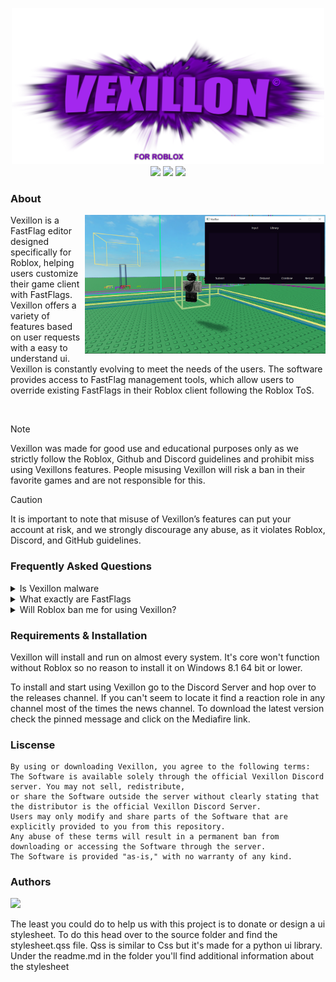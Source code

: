 <p align="center">
  <img src="https://raw.githubusercontent.com/phoubia/vexillon/refs/heads/main/pics/vexillonthumb.png" height="250" width="500">
  <br>
<img src="https://img.shields.io/badge/liscense-custom-orange">
  <img src="https://img.shields.io/badge/version-2.1.1-green">
  <img src="https://img.shields.io/badge/language-python-blue">
</p>

### About
<img src="https://raw.githubusercontent.com/phoubia/vexillon/refs/heads/main/pics/vexillondemonstration.PNG" align="right" width="385">
Vexillon is a FastFlag editor designed specifically for Roblox, helping users customize their game client with FastFlags. Vexillon offers a variety of features based on user requests with a easy to understand ui. Vexillon is constantly evolving to meet the needs of the users. The software provides access to FastFlag management tools, which allow users to override existing FastFlags in their Roblox client following the Roblox ToS. 
<p>‎ </p>

> [!NOTE]
> Vexillon was made for good use and educational purposes only as we strictly follow the Roblox, Github and Discord guidelines and prohibit miss using Vexillons features. People misusing Vexillon
> will risk a ban in their favorite games and are not responsible for this.

> [!CAUTION]
> It is important to note that misuse of Vexillon’s features can put your account at risk, and we strongly discourage any
> abuse, as it violates Roblox, Discord, and GitHub guidelines.

### Frequently Asked Questions

<details>
<summary>Is Vexillon malware</summary>
<hr>
<img src="https://raw.githubusercontent.com/phoubia/vexillon/refs/heads/main/pics/warning.png" align="right" width="200">
No, Vexillon is 100% safe and does not contain any kind of malware. All the anti virus solutions flagging our program are powered by an artificial intelligence learning systems which means that there ai isn't educated enough to know that the kind of behavior Vexillon performs shouldn't imidtely be flagged as a virus. Microsoft Defender will show you a popup similar as the one on the right side because we do not have a certificate to know that we're a trusted developer group. They are trying to protect your system from potential malware which is very good. To bypass this click read more and run anyway to run Vexillon. Feel free to run it through any other kind of anti virus solution!
</details>

<details>
<summary>What exactly are FastFlags</summary>
<hr>
...
</details>

<details>
<summary>Will Roblox ban me for using Vexillon?</summary>
<hr>
Practically, no. Roblox can't just ban people for using FastFlags as they're in quite a hard situation at the moment to knowing for what reason people are using fastflags. Just banning anyone using FastFlags would be pretty harsh and unfair because everyone has their own reasons. Games inside of roblox can detect when your character preforms suspicoius activities like having very high jumps or whatever.
</details>

### Requirements & Installation

Vexillon will install and run on almost every system. It's core won't function without Roblox so no reason to install it on Windows 8.1 64 bit or lower.

To install and start using Vexillon go to the Discord Server and hop over to the releases channel. If you can't seem to locate it find a reaction role in any channel most of the times the news channel. To download the latest version check the pinned message and click on the Mediafire link.

### Liscense

```
By using or downloading Vexillon, you agree to the following terms:
The Software is available solely through the official Vexillon Discord server. You may not sell, redistribute,
or share the Software outside the server without clearly stating that the distributor is the official Vexillon Discord Server.
Users may only modify and share parts of the Software that are explicitly provided to you from this repository.
Any abuse of these terms will result in a permanent ban from downloading or accessing the Software through the server.
The Software is provided "as-is," with no warranty of any kind.
```

### Authors

<a href="https://github.com/phoubia/vexillon/graphs/contributors">
  <img src="https://contributors-img.web.app/image?repo=phoubia/vexillon" />
</a>

The least you could do to help us with this project is to donate or design a ui stylesheet. To do this head over to the source folder and find the stylesheet.qss file. Qss is similar to Css but it's made for a python ui library. Under the readme.md in the folder you'll find additional information about the stylesheet
